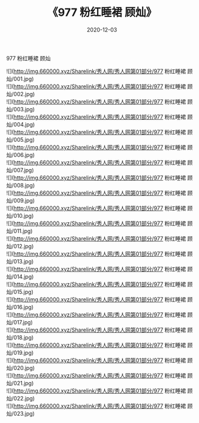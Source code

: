 ﻿---
layout: post
title:  《977 粉红睡裙 顾灿》
date:   2020-12-03
img: http://img.660000.xyz/Sharelink/秀人网/秀人网第01部分/977 粉红睡裙 顾灿/000.jpg
categories: [美女, 清纯, 唯美]
---

977 粉红睡裙 顾灿

  ![](http://img.660000.xyz/Sharelink/秀人网/秀人网第01部分/977 粉红睡裙 顾灿/001.jpg) <br> ![](http://img.660000.xyz/Sharelink/秀人网/秀人网第01部分/977 粉红睡裙 顾灿/002.jpg) <br> ![](http://img.660000.xyz/Sharelink/秀人网/秀人网第01部分/977 粉红睡裙 顾灿/003.jpg) <br> ![](http://img.660000.xyz/Sharelink/秀人网/秀人网第01部分/977 粉红睡裙 顾灿/004.jpg) <br> ![](http://img.660000.xyz/Sharelink/秀人网/秀人网第01部分/977 粉红睡裙 顾灿/005.jpg) <br> ![](http://img.660000.xyz/Sharelink/秀人网/秀人网第01部分/977 粉红睡裙 顾灿/006.jpg) <br> ![](http://img.660000.xyz/Sharelink/秀人网/秀人网第01部分/977 粉红睡裙 顾灿/007.jpg) <br> ![](http://img.660000.xyz/Sharelink/秀人网/秀人网第01部分/977 粉红睡裙 顾灿/008.jpg) <br> ![](http://img.660000.xyz/Sharelink/秀人网/秀人网第01部分/977 粉红睡裙 顾灿/009.jpg) <br> ![](http://img.660000.xyz/Sharelink/秀人网/秀人网第01部分/977 粉红睡裙 顾灿/010.jpg) <br> ![](http://img.660000.xyz/Sharelink/秀人网/秀人网第01部分/977 粉红睡裙 顾灿/011.jpg) <br> ![](http://img.660000.xyz/Sharelink/秀人网/秀人网第01部分/977 粉红睡裙 顾灿/012.jpg) <br> ![](http://img.660000.xyz/Sharelink/秀人网/秀人网第01部分/977 粉红睡裙 顾灿/013.jpg) <br> ![](http://img.660000.xyz/Sharelink/秀人网/秀人网第01部分/977 粉红睡裙 顾灿/014.jpg) <br> ![](http://img.660000.xyz/Sharelink/秀人网/秀人网第01部分/977 粉红睡裙 顾灿/015.jpg) <br> ![](http://img.660000.xyz/Sharelink/秀人网/秀人网第01部分/977 粉红睡裙 顾灿/016.jpg) <br> ![](http://img.660000.xyz/Sharelink/秀人网/秀人网第01部分/977 粉红睡裙 顾灿/017.jpg) <br> ![](http://img.660000.xyz/Sharelink/秀人网/秀人网第01部分/977 粉红睡裙 顾灿/018.jpg) <br> ![](http://img.660000.xyz/Sharelink/秀人网/秀人网第01部分/977 粉红睡裙 顾灿/019.jpg) <br> ![](http://img.660000.xyz/Sharelink/秀人网/秀人网第01部分/977 粉红睡裙 顾灿/020.jpg) <br> ![](http://img.660000.xyz/Sharelink/秀人网/秀人网第01部分/977 粉红睡裙 顾灿/021.jpg) <br> ![](http://img.660000.xyz/Sharelink/秀人网/秀人网第01部分/977 粉红睡裙 顾灿/022.jpg) <br> ![](http://img.660000.xyz/Sharelink/秀人网/秀人网第01部分/977 粉红睡裙 顾灿/023.jpg) <br>